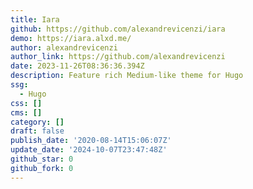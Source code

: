 ```yaml
---
title: Iara
github: https://github.com/alexandrevicenzi/iara
demo: https://iara.alxd.me/
author: alexandrevicenzi
author_link: https://github.com/alexandrevicenzi
date: 2023-11-26T08:36:36.394Z
description: Feature rich Medium-like theme for Hugo
ssg:
  - Hugo
css: []
cms: []
category: []
draft: false
publish_date: '2020-08-14T15:06:07Z'
update_date: '2024-10-07T23:47:48Z'
github_star: 0
github_fork: 0
---
```

